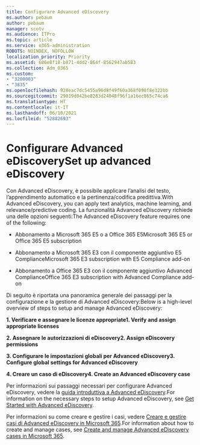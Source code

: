```yaml
---
title: Configurare Advanced eDiscovery
ms.author: pebaum
author: pebaum
manager: scotv
ms.audience: ITPro
ms.topic: article
ms.service: o365-administration
ROBOTS: NOINDEX, NOFOLLOW
localization_priority: Priority
ms.assetid: 686e8f18-b871-4dd2-864f-8562947ab583
ms.collection: Adm_O365
ms.custom:
- "3200003"
- "3835"
ms.openlocfilehash: 928eac7dc5455a96d8f49f60a368f098f8e322bb
ms.sourcegitcommit: 29019d042be8283d24048f96f1a16ec865c74ca6
ms.translationtype: HT
ms.contentlocale: it-IT
ms.lasthandoff: 06/10/2021
ms.locfileid: "52882693"
---
```

# <a name="set-up-advanced-ediscovery"></a><span data-ttu-id="3b37a-102">Configurare Advanced eDiscovery</span><span class="sxs-lookup"><span data-stu-id="3b37a-102">Set up advanced eDiscovery</span></span>

<span data-ttu-id="3b37a-103">Con Advanced eDiscovery, è possibile applicare l’analisi del testo, l’apprendimento automatico e la pertinenza/codifica predittiva.</span><span class="sxs-lookup"><span data-stu-id="3b37a-103">With Advanced eDiscovery, you can apply text analytics, machine learning, and relevance/predictive coding.</span></span> <span data-ttu-id="3b37a-104">La funzionalità Advanced eDiscovery richiede una delle opzioni seguenti:</span><span class="sxs-lookup"><span data-stu-id="3b37a-104">The Advanced eDiscovery feature requires one of the following:</span></span>

- <span data-ttu-id="3b37a-105">Abbonamento a Microsoft 365 E5 o a Office 365 E5</span><span class="sxs-lookup"><span data-stu-id="3b37a-105">Microsoft 365 E5 or Office 365 E5 subscription</span></span>

- <span data-ttu-id="3b37a-106">Abbonamento a Microsoft 365 E3 con il componente aggiuntivo E5 Compliance</span><span class="sxs-lookup"><span data-stu-id="3b37a-106">Microsoft 365 E3 subscription with E5 Compliance add-on</span></span>

- <span data-ttu-id="3b37a-107">Abbonamento a Office 365 E3 con il componente aggiuntivo Advanced Compliance</span><span class="sxs-lookup"><span data-stu-id="3b37a-107">Office 365 E3 subscription with Advanced Compliance add-on</span></span>

<span data-ttu-id="3b37a-108">Di seguito è riportata una panoramica generale dei passaggi per la configurazione e la gestione di Advanced eDiscovery:</span><span class="sxs-lookup"><span data-stu-id="3b37a-108">Below is a high-level overview of steps to setup and manage Advanced eDiscovery:</span></span>

<span data-ttu-id="3b37a-109">**1. Verificare e assegnare le licenze appropriate**</span><span class="sxs-lookup"><span data-stu-id="3b37a-109">**1. Verify and assign appropriate licenses**</span></span>

<span data-ttu-id="3b37a-110">**2. Assegnare le autorizzazioni di eDiscovery**</span><span class="sxs-lookup"><span data-stu-id="3b37a-110">**2. Assign eDiscovery permissions**</span></span>

<span data-ttu-id="3b37a-111">**3. Configurare le impostazioni globali per Advanced eDiscovery**</span><span class="sxs-lookup"><span data-stu-id="3b37a-111">**3. Configure global settings for Advanced eDiscovery**</span></span>

<span data-ttu-id="3b37a-112">**4. Creare un caso di eDiscovery**</span><span class="sxs-lookup"><span data-stu-id="3b37a-112">**4. Create an Advanced eDiscovery case**</span></span>

<span data-ttu-id="3b37a-113">Per informazioni sui passaggi necessari per configurare Advanced eDiscovery, vedere la [guida introduttiva a Advanced eDiscovery](/microsoft-365/compliance/get-started-with-advanced-ediscovery).</span><span class="sxs-lookup"><span data-stu-id="3b37a-113">For information on the necessary steps to setup Advanced eDiscovery, see [Get Started with Advanced eDiscovery](/microsoft-365/compliance/get-started-with-advanced-ediscovery).</span></span>

<span data-ttu-id="3b37a-114">Per informazioni su come creare e gestire i casi, vedere [Creare e gestire casi di Advanced eDiscovery in Microsoft 365](/microsoft-365/compliance/create-and-manage-advanced-ediscoveryv2-case).</span><span class="sxs-lookup"><span data-stu-id="3b37a-114">For information about how to create and manage cases, see [Create and manage Advanced eDiscovery cases in Microsoft 365](/microsoft-365/compliance/create-and-manage-advanced-ediscoveryv2-case).</span></span>